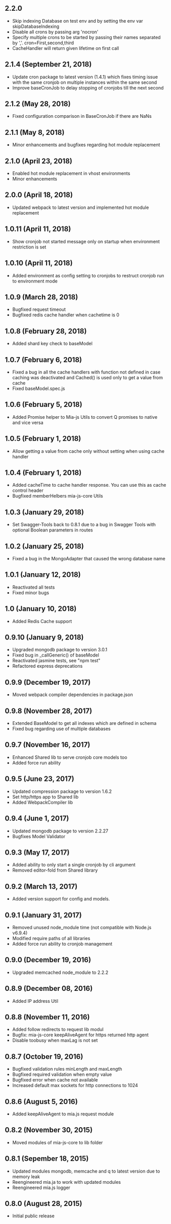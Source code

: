 ## 2.2.0
* Skip indexing Database on test env and by setting the env var skipDatabaseIndexing
* Disable all crons by passing arg 'nocron'
* Specify multiple crons to be started by passing their names separated by ','. cron=First,second,third
* CacheHandler will return given lifetime on first call

## 2.1.4 (September 21, 2018)
* Update cron package to latest version (1.4.1) which fixes timing issue with the same cronjob on multiple instances within the same second
* Improve baseCronJob to delay stopping of cronjobs till the next second 

## 2.1.2 (May 28, 2018)
* Fixed configuration comparison in BaseCronJob if there are NaNs

## 2.1.1 (May 8, 2018)
* Minor enhancements and bugfixes regarding hot module replacement

## 2.1.0 (April 23, 2018)
* Enabled hot module replacement in vhost environments
* Minor enhancements

## 2.0.0 (April 18, 2018)
* Updated webpack to latest version and implemented hot module replacement

## 1.0.11 (April 11, 2018)
* Show cronjob not started message only on startup when environment restriction is set

## 1.0.10 (April 11, 2018)
* Added environment as config setting to cronjobs to restruct cronjob run to environment mode

## 1.0.9 (March 28, 2018)
* Bugfixed request timeout
* Bugfixed redis cache handler when cachetime is 0

## 1.0.8 (February 28, 2018)
* Added shard key check to baseModel

## 1.0.7 (February 6, 2018)
* Fixed a bug in all the cache handlers with function not defined in case caching was deactivated and Cached() is used only to get a value from cache
* Fixed baseModel.spec.js

## 1.0.6 (February 5, 2018)
* Added Promise helper to Mia-js Utils to convert Q promises to native and vice versa

## 1.0.5 (February 1, 2018)
* Allow getting a value from cache only without setting when using cache handler

## 1.0.4 (February 1, 2018)
* Added cacheTime to cache handler response. You can use this as cache control header
* Bugfixed memberHelbers mia-js-core Utils

## 1.0.3 (January 29, 2018)
* Set Swagger-Tools back to 0.8.1 due to a bug in Swagger Tools with optional Boolean parameters in routes

## 1.0.2 (January 25, 2018)
* Fixed a bug in the MongoAdapter that caused the wrong database name

## 1.0.1 (January 12, 2018)
* Reactivated all tests
* Fixed minor bugs

## 1.0 (January 10, 2018)
* Added Redis Cache support

## 0.9.10 (January 9, 2018)
* Upgraded mongodb package to version 3.0.1
* Fixed bug in _callGeneric() of baseModel
* Reactivated jasmine tests, see "npm test"
* Refactored express deprecations

## 0.9.9 (December 19, 2017)
* Moved webpack compiler dependencies in package.json

## 0.9.8 (November 28, 2017)
* Extended BaseModel to get all indexes which are defined in schema
* Fixed bug regarding use of multiple databases

## 0.9.7 (November 16, 2017)
* Enhanced Shared lib to serve cronjob core models too
* Added force run ability

## 0.9.5 (June 23, 2017)
* Updated compression package to version 1.6.2
* Set http/https app to Shared lib
* Added WebpackCompiler lib

## 0.9.4 (June 1, 2017)
* Updated mongodb package to version 2.2.27
* Bugfixes Model Validator

## 0.9.3 (May 17, 2017)
* Added ability to only start a single cronjob by cli argument
* Removed editor-fold from Shared library

## 0.9.2 (March 13, 2017)
* Added version support for config and models.

## 0.9.1 (January 31, 2017)
* Removed unused node_module time (not compatible with Node.js v6.9.4)
* Modified require paths of all libraries 
* Added force run ability to cronjob management

## 0.9.0 (December 19, 2016)
* Upgraded memcached node_module to 2.2.2

## 0.8.9 (December 08, 2016)
* Added IP address Util

## 0.8.8 (November 11, 2016)
* Added follow redirects to request lib modul
* Bugfix: mia-js-core keepAliveAgent for https returned http agent
* Disable toobusy when maxLag is not set

## 0.8.7 (October 19, 2016)

* Bugfixed validation rules minLength and maxLength
* Bugfixed required validation when empty value
* Bugfixed error when cache not available
* Increased default max sockets for http connections to 1024

## 0.8.6 (August 5, 2016)

* Added keepAliveAgent to mia.js request module

## 0.8.2 (November 30, 2015)

* Moved modules of mia-js-core to lib folder

## 0.8.1 (Sepember 18, 2015)

* Updated modules mongodb, memcache and q to latest version due to memory leak
* Reengineered mia.ja to work with updated modules
* Reengineered mia.js logger

## 0.8.0 (August 28, 2015)

* Initial public release